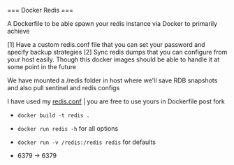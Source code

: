 === Docker Redis ===

A Dockerfile to be able spawn your redis instance via Docker
to primarily achieve

[1] Have a custom redis.conf file that you can set your password and specify backup strategies
[2] Sync redis dumps that you can configure from your host easily. Though this docker images 
should be able to handle it at some point in the future

We have mounted a /redis folder in host where we'll save RDB snapshots and also pull sentinel and
redis configs

I have used my [redis.conf](https://gist.github.com/cggaurav/6911298/raw/327b159a98212fb8aa81f09e9eb7e7f3867642a5/redis.conf) | you are free
to use yours in Dockerfile post fork

* `docker build -t redis .`
* `docker run redis -h` for all options
* `docker run -v /redis:/redis redis` for defaults

* 6379 -> 6379